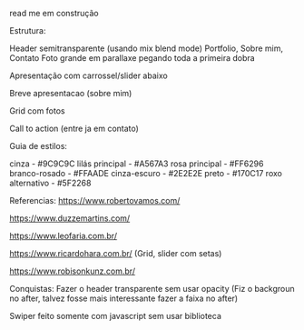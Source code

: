 read me em construção

Estrutura:

Header semitransparente (usando mix blend mode)
Portfolio, Sobre mim, Contato 
Foto grande em parallaxe pegando toda a primeira dobra

Apresentação com carrossel/slider abaixo

Breve apresentacao (sobre mim)

Grid com fotos

Call to action (entre ja em contato)



Guia de estilos:

cinza - #9C9C9C
lilás principal - #A567A3
rosa principal - #FF6296
branco-rosado - #FFAADE
cinza-escuro - #2E2E2E
preto - #170C17
roxo alternativo - #5F2268

Referencias:
https://www.robertovamos.com/

https://www.duzzemartins.com/

https://www.leofaria.com.br/

https://www.ricardohara.com.br/
(Grid, slider com setas)

https://www.robisonkunz.com.br/




Conquistas:
Fazer o header transparente sem usar opacity
(Fiz o backgroun no after, talvez fosse mais interessante fazer a faixa no after)

Swiper feito somente com javascript sem usar biblioteca
